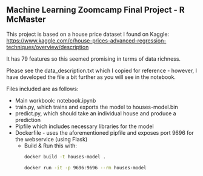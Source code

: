 ## Machine Learning Zoomcamp Final Project - R McMaster

This project is based on a house price dataset I found on Kaggle: https://www.kaggle.com/c/house-prices-advanced-regression-techniques/overview/description

It has 79 features so this seemed promising in terms of data richness.

Please see the data_description.txt which I copied for reference - however, I have developed the file a bit further as you will see in the notebook.

Files included are as follows:

* Main workbook: notebook.ipynb
* train.py, which trains and exports the model to houses-model.bin
* predict.py, which should take an individual house and produce a prediction
* Pipfile which includes necessary libraries for the model
* Dockerfile - uses the aforementioned pipfile and exposes port 9696 for the webservice (using Flask)
    * Build & Run this with: 
        ```bash
        docker build -t houses-model .
        ```
        ```bash
        docker run -it -p 9696:9696 --rm houses-model
        ```
